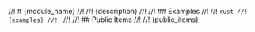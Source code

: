 //! # {module_name}
//!
//! {description}
//!
//! ## Examples
//!
//! ```rust
//! {examples}
//! ```
//!
//! ## Public Items
//!
//! {public_items}
